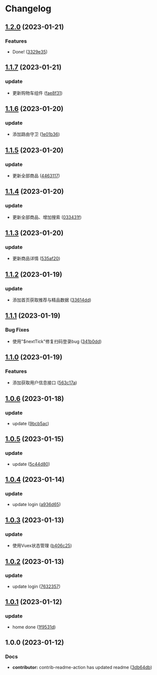 # Changelog

## [1.2.0](https://github.com/School-of-Website-Engineering/Knock-Ding-Yanxuan/compare/v1.1.7...v1.2.0) (2023-01-21)


### Features

* Done! ([3329e35](https://github.com/School-of-Website-Engineering/Knock-Ding-Yanxuan/commit/3329e35c94225d2db21bc7914b1c7783ec4d4823))

## [1.1.7](https://github.com/School-of-Website-Engineering/Knock-Ding-Yanxuan/compare/v1.1.6...v1.1.7) (2023-01-21)


### update

* 更新购物车组件 ([fae8f31](https://github.com/School-of-Website-Engineering/Knock-Ding-Yanxuan/commit/fae8f314403f0c9b2e304c330e165c543915f02d))

## [1.1.6](https://github.com/School-of-Website-Engineering/Knock-Ding-Yanxuan/compare/v1.1.5...v1.1.6) (2023-01-20)


### update

* 添加路由守卫 ([1e01b36](https://github.com/School-of-Website-Engineering/Knock-Ding-Yanxuan/commit/1e01b36bc2280dfa38765442d371103367a40a5f))

## [1.1.5](https://github.com/School-of-Website-Engineering/Knock-Ding-Yanxuan/compare/v1.1.4...v1.1.5) (2023-01-20)


### update

* 更新全部商品 ([4463117](https://github.com/School-of-Website-Engineering/Knock-Ding-Yanxuan/commit/4463117697e25736c8a0ada8167497716bfdd194))

## [1.1.4](https://github.com/School-of-Website-Engineering/Knock-Ding-Yanxuan/compare/v1.1.3...v1.1.4) (2023-01-20)


### update

* 更新全部商品、增加搜索 ([033431f](https://github.com/School-of-Website-Engineering/Knock-Ding-Yanxuan/commit/033431f73f8bf56c9287bebf32fe1e1dbb5d6476))

## [1.1.3](https://github.com/School-of-Website-Engineering/Knock-Ding-Yanxuan/compare/v1.1.2...v1.1.3) (2023-01-20)


### update

* 更新商品详情 ([535af20](https://github.com/School-of-Website-Engineering/Knock-Ding-Yanxuan/commit/535af20ab0a31a8af7495d95e976dae1bbad119b))

## [1.1.2](https://github.com/School-of-Website-Engineering/Knock-Ding-Yanxuan/compare/v1.1.1...v1.1.2) (2023-01-19)


### update

* 添加首页获取推荐与精品数据 ([33614dd](https://github.com/School-of-Website-Engineering/Knock-Ding-Yanxuan/commit/33614ddafcc40b07c6f3fd57f9930990fc566781))

## [1.1.1](https://github.com/School-of-Website-Engineering/Knock-Ding-Yanxuan/compare/v1.1.0...v1.1.1) (2023-01-19)


### Bug Fixes

* 使用"$nextTick"修复扫码登录bug ([341b0dd](https://github.com/School-of-Website-Engineering/Knock-Ding-Yanxuan/commit/341b0dd409df852430fd41246ec9cd5bba806e16))

## [1.1.0](https://github.com/School-of-Website-Engineering/Knock-Ding-Yanxuan/compare/v1.0.6...v1.1.0) (2023-01-19)


### Features

* 添加获取用户信息接口 ([563c17a](https://github.com/School-of-Website-Engineering/Knock-Ding-Yanxuan/commit/563c17a87f97515bc33d5e45426efcee425ec42d))

## [1.0.6](https://github.com/School-of-Website-Engineering/Knock-Ding-Yanxuan/compare/v1.0.5...v1.0.6) (2023-01-18)


### update

* update ([9bcb5ac](https://github.com/School-of-Website-Engineering/Knock-Ding-Yanxuan/commit/9bcb5ac2bc3a543a14b3972877910ecfe0b758bf))

## [1.0.5](https://github.com/School-of-Website-Engineering/Knock-Ding-Yanxuan/compare/v1.0.4...v1.0.5) (2023-01-15)


### update

* update ([5c44d80](https://github.com/School-of-Website-Engineering/Knock-Ding-Yanxuan/commit/5c44d804a64dd6eed9ee25638164a3d205a92b6b))

## [1.0.4](https://github.com/School-of-Website-Engineering/Knock-Ding-Yanxuan/compare/v1.0.3...v1.0.4) (2023-01-14)


### update

* update login ([a936d65](https://github.com/School-of-Website-Engineering/Knock-Ding-Yanxuan/commit/a936d651aee8e2e931505b698209256e41c91489))

## [1.0.3](https://github.com/School-of-Website-Engineering/Knock-Ding-Yanxuan/compare/v1.0.2...v1.0.3) (2023-01-13)


### update

* 使用Vuex状态管理 ([b406c25](https://github.com/School-of-Website-Engineering/Knock-Ding-Yanxuan/commit/b406c254c9d7af03ff5b29778cd51c4625004c05))

## [1.0.2](https://github.com/School-of-Website-Engineering/Knock-Ding-Yanxuan/compare/v1.0.1...v1.0.2) (2023-01-13)


### update

* update login ([7632357](https://github.com/School-of-Website-Engineering/Knock-Ding-Yanxuan/commit/7632357144d4eb370a672e4bdd8871f0f4ec9844))

## [1.0.1](https://github.com/School-of-Website-Engineering/Knock-Ding-Yanxuan/compare/v1.0.0...v1.0.1) (2023-01-12)


### update

* home done ([1f9531d](https://github.com/School-of-Website-Engineering/Knock-Ding-Yanxuan/commit/1f9531de36162751c45602fdbd7dc3f577cdc13e))

## 1.0.0 (2023-01-12)


### Docs

* **contributor:** contrib-readme-action has updated readme ([3db64db](https://github.com/School-of-Website-Engineering/Knock-Ding-Yanxuan/commit/3db64db944d0e60bf1a0bd536bce02424b2ffa47))

